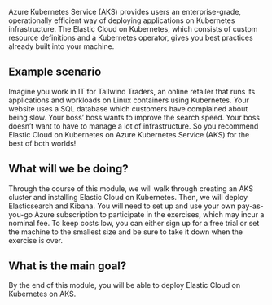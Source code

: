 Azure Kubernetes Service (AKS) provides users an enterprise-grade, operationally efficient way of deploying applications on Kubernetes infrastructure. The Elastic Cloud on Kubernetes, which consists of custom resource definitions and a Kubernetes operator, gives you best practices already built into your machine.

## Example scenario

Imagine you work in IT for Tailwind Traders, an online retailer that runs its applications and workloads on Linux containers using Kubernetes. Your website uses a SQL database which customers have complained about being slow. Your boss’ boss wants to improve the search speed. Your boss doesn’t want to have to manage a lot of infrastructure. So you recommend Elastic Cloud on Kubernetes on Azure Kubernetes Service (AKS) for the best of both worlds!

## What will we be doing?

Through the course of this module, we will walk through creating an AKS cluster and installing Elastic Cloud on Kubernetes. Then, we will deploy Elasticsearch and Kibana. You will need to set up and use your own pay-as-you-go Azure subscription to participate in the exercises, which may incur a nominal fee. To keep costs low, you can either sign up for a free trial or set the machine to the smallest size and be sure to take it down when the exercise is over.

## What is the main goal? 

By the end of this module, you will be able to deploy Elastic Cloud on Kubernetes on AKS.
